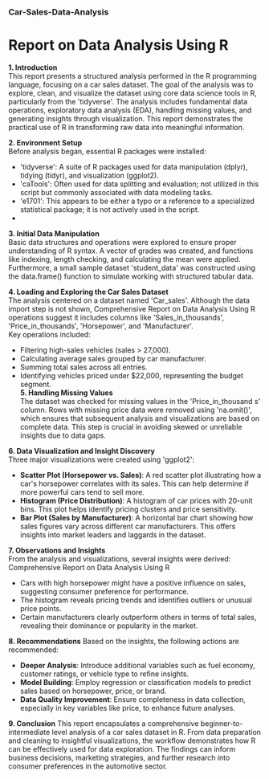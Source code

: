 ### Car-Sales-Data-Analysis

# Report on Data Analysis Using R
**1. Introduction**  
This report presents a structured analysis performed in the R programming language, focusing on a car sales dataset. The goal of the analysis was to explore, clean, and visualize the dataset using core data science tools in R, particularly from the 'tidyverse'. The analysis includes fundamental data operations, exploratory data analysis (EDA), handling missing values, and generating insights through visualization. This report demonstrates the practical use of R in transforming raw data into meaningful information.  
  
**2. Environment Setup**  
Before analysis began, essential R packages were installed:  
- 'tidyverse': A suite of R packages used for data manipulation (dplyr), tidying (tidyr), and visualization (ggplot2).  
- 'caTools': Often used for data splitting and evaluation; not utilized in this script but commonly associated with data modeling tasks.  
- 'e1701': This appears to be either a typo or a reference to a specialized statistical package; it is not actively used in the script.
- 
**3. Initial Data Manipulation**  
Basic data structures and operations were explored to ensure proper understanding of R syntax. A vector of grades was created, and functions like indexing, length checking, and calculating the mean were applied.
Furthermore, a small sample dataset 'student_data' was constructed using the data.frame() function to simulate working with structured tabular data.
  
**4. Loading and Exploring the Car Sales Dataset**  
The analysis centered on a dataset named 'Car_sales'. Although the data import step is not shown, Comprehensive Report on Data Analysis Using R  
operations suggest it includes columns like 'Sales_in_thousands', 'Price_in_thousands', 'Horsepower', and 'Manufacturer'.  
Key operations included:  
- Filtering high-sales vehicles (sales > 27,000).  
- Calculating average sales grouped by car manufacturer.  
- Summing total sales across all entries.  
- Identifying vehicles priced under $22,000, representing the budget segment.  
**5. Handling Missing Values**  
The dataset was checked for missing values in the 'Price_in_thousand s' column. Rows with missing price data were removed using 'na.omit()', which ensures that subsequent analysis and visualizations are based on
complete data. This step is crucial in avoiding skewed or unreliable insights due to data gaps.
  
**6. Data Visualization and Insight Discovery**  
Three major visualizations were created using 'ggplot2':  
- **Scatter Plot (Horsepower vs. Sales)**: A red scatter plot illustrating how a car's horsepower correlates with its sales. This can help determine if more powerful cars tend to sell more.  
- **Histogram (Price Distribution)**: A histogram of car prices with 20-unit bins. This plot helps identify pricing clusters and price sensitivity.  
- **Bar Plot (Sales by Manufacturer)**: A horizontal bar chart showing how sales figures vary across different car manufacturers. This offers insights into market leaders and laggards in the dataset.
    
**7. Observations and Insights**  
From the analysis and visualizations, several insights were derived:  
Comprehensive Report on Data Analysis Using R  
- Cars with high horsepower might have a positive influence on sales, suggesting consumer preference for performance.  
- The histogram reveals pricing trends and identifies outliers or unusual price points.  
- Certain manufacturers clearly outperform others in terms of total sales, revealing their dominance or popularity in the market.
   
**8. Recommendations**
Based on the insights, the following actions are recommended:
- **Deeper Analysis**: Introduce additional variables such as fuel economy, customer ratings, or vehicle type to refine insights.  
- **Model Building**: Employ regression or classification models to predict sales based on horsepower, price, or brand.  
- **Data Quality Improvement**: Ensure completeness in data collection, especially in key variables like price, to enhance future analyses.
     
**9. Conclusion**
This report encapsulates a comprehensive beginner-to-intermediate level analysis of a car sales dataset in R.
From data preparation and cleaning to insightful visualizations, the workflow demonstrates how R can be effectively used for data exploration. The findings can inform business decisions, marketing strategies, and
further research into consumer preferences in the automotive sector.  

